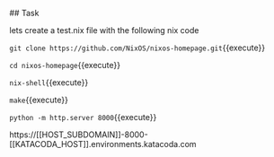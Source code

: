 

## Task

lets create a test.nix file with the following nix code

`git clone https://github.com/NixOS/nixos-homepage.git`{{execute}}

`cd nixos-homepage`{{execute}}

``nix-shell``{{execute}}

``make``{{execute}}

`python -m http.server 8000`{{execute}}

https://[[HOST_SUBDOMAIN]]-8000-[[KATACODA_HOST]].environments.katacoda.com


